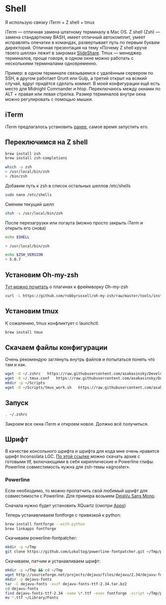 # Shell

Я использую связку iTerm + Z shell + tmux

iTerm — отличная замена штатному терминалу в Mac OS.  Z shell (Zsh) — замена стандартному BASH, имеет отличный автокомплит, умеет исправлять опечатки в командах, развертывает путь по первым буквам директорий. Отличная презентация на тему «Почему Z shell круче твоего шелла» лежит в закромах [SlideShare](http://www.slideshare.net/jaguardesignstudio/why-zsh-is-cooler-than-your-shell-16194692). Tmux — менеджер терминалов, проще говоря, в одном окне можно работать с несколькими терминалами одновременно.  

Пример: в одном  терминале связываемся с удалённым сервером по SSH, в другом работает Grunt или Gulp, а третий открыт на всякий случай, вдруг придётся сделать коммит. В моей конфигурации ещё есть место для Midnight Commander и htop. Переключаюсь между окнами по ALT + правая или левая стрелка. Размер терминалов внутри окна можно регулировать с помощью мышки.

## iTerm 

iTerm предлагалось установить [ранее](./Apps.md), самое время запустить его.

## Переключимся на Z shell

```bash
brew install zsh
brew install zsh-completions
```

```bash
which -a zsh
> /usr/local/bin/zsh
> /bin/zsh
```

Добавим путь к zsh в список остальных шеллов /etc/shells
```bash
sudo nano /etc/shells
```

Сменим текущий шелл
```bash
chsh -s /usr/local/bin/zsh
```

После перезагрузки или логаута (можно просто закрыть iTerm и открыть его снова)
```bash
echo $SHELL

> /usr/local/bin/zsh
```

```bash
echo $ZSH_VERSION
> 5.0.7
```


## Установим Oh-my-zsh

[Тут можно почитать](https://github.com/robbyrussell/oh-my-zsh/wiki/Plugins) о плагинах к фреймворку Oh-my-zsh

```bash
curl -L https://github.com/robbyrussell/oh-my-zsh/raw/master/tools/install.sh | sh
```


## Установим tmux
К сожалению, tmux конфликтует с launchctl.

```bash
brew install tmux
```


## Скачаем файлы конфигурации

Очень рекомендую заглянуть внутрь файлов и попытаться понять что там и как.
```bash
wget -O ~/.zshrc   https://raw.githubusercontent.com/asakasinsky/Development-book/master/OSX/shell/.zshrc  
wget -O ~/.tmux.conf   https://raw.githubusercontent.com/asakasinsky/Development-book/master/OSX/shell/.tmux.conf  
mkdir -p ~/Scripts
wget -O ~/Scripts/tmux_work.sh   https://raw.githubusercontent.com/asakasinsky/Development-book/master/OSX/shell/Scripts/tmux_work.sh  
```


## Запуск

```bash
. ~/.zshrc
```

Закроем все окна iTerm и откроем новое. Должно всё получиться.



## Шрифт

В качестве консольного шрифта и шрифта для кода мне очень нравится шрифт Inconsolata LGC. [По этой ссылке ](https://github.com/asakasinsky/Inconsolata-LGC/archive/master.zip) можно скачать архив с готовыми ttf, включающими в себя кириллические и Powerline глифы. Powerline совместимость нужна для zsh-темы «agnoster».

### Powerline
Если необходимо, то можно пропатчить свой любимый шрифт для совместимости с Powerline. Для примера возьмем [DejaVu Sans Mono](http://dejavu-fonts.org/wiki/Download).


Сначала нужно будет установить XQuartz (смотри [Apps](./Apps.md))


Теперь устанавливаем fontforge с привязкой к python:
```bash
brew install fontforge --with-python
brew linkapps fontforge
```


Скачиваем  powerline-fontpatcher:
```bash
mkdir -p ~/Tmp
git clone https://github.com/Lokaltog/powerline-fontpatcher.git ~/Tmp/powerline-fontpatcher
```


Скачиваем, патчим и устанавливаем шрифт:
```bash
mkdir -p ~/Tmp && cd ~/Tmp
wget http://sourceforge.net/projects/dejavu/files/dejavu/2.34/dejavu-fonts-ttf-2.34.tar.bz2
mkdir -p dejavu-fonts
tar -C dejavu-fonts -xvzf dejavu-fonts-ttf-2.34.tar.bz2
cd dejavu-fonts
find dejavu-fonts-ttf-2.34 -name \*.ttf -exec fontforge -script ~/Tmp/powerline-fontpatcher/scripts/powerline-fontpatcher {} \;
mv *.ttf ~/Library/Fonts
```
